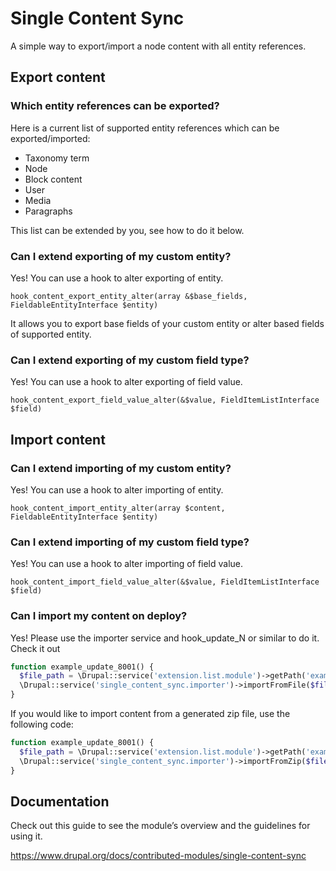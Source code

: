 # Single Content Sync

A simple way to export/import a node content with all entity references.

## Export content

### Which entity references can be exported?

Here is a current list of supported entity references which can be exported/imported:

- Taxonomy term
- Node
- Block content
- User
- Media
- Paragraphs

This list can be extended by you, see how to do it below.

### Can I extend exporting of my custom entity?

Yes! You can use a hook to alter exporting of entity.

```
hook_content_export_entity_alter(array &$base_fields, FieldableEntityInterface $entity)
```

It allows you to export base fields of your custom entity or alter based fields of supported entity.

### Can I extend exporting of my custom field type?

Yes! You can use a hook to alter exporting of field value.

```
hook_content_export_field_value_alter(&$value, FieldItemListInterface $field)
```

## Import content

### Can I extend importing of my custom entity?

Yes! You can use a hook to alter importing of entity.

```
hook_content_import_entity_alter(array $content, FieldableEntityInterface $entity)
```

### Can I extend importing of my custom field type?

Yes! You can use a hook to alter importing of field value.

```
hook_content_import_field_value_alter(&$value, FieldItemListInterface $field)
```

### Can I import my content on deploy?

Yes! Please use the importer service and hook_update_N or similar to do it. Check it out

```php
function example_update_8001() {
  $file_path = \Drupal::service('extension.list.module')->getPath('example') . '/assets/homepage.yml';
  \Drupal::service('single_content_sync.importer')->importFromFile($file_path);
}
```

If you would like to import content from a generated zip file, use the following code:

```php
function example_update_8001() {
  $file_path = \Drupal::service('extension.list.module')->getPath('example') . '/assets/homepage.zip';
  \Drupal::service('single_content_sync.importer')->importFromZip($file_path);
}
```

## Documentation

Check out this guide to see the module’s overview and the guidelines for using it.

https://www.drupal.org/docs/contributed-modules/single-content-sync

